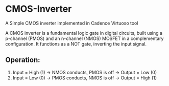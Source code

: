 # CMOS-Inverter
A Simple CMOS inverter implemented in Cadence Virtuoso tool


A CMOS inverter is a fundamental logic gate in digital circuits, built using a p-channel (PMOS) and an n-channel (NMOS) MOSFET in a complementary configuration. It functions as a NOT gate, inverting the input signal.
## Operation:

1. Input = High (1) → NMOS conducts, PMOS is off → Output = Low (0)
2. Input = Low (0) → PMOS conducts, NMOS is off → Output = High (1)



